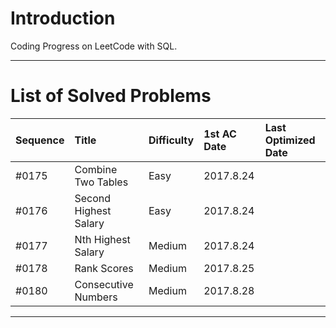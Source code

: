 # Introduction
Coding Progress on LeetCode with SQL.

--- 

# List of Solved Problems

| Sequence | Title | Difficulty | 1st AC Date | Last Optimized Date |
|:---------|:------|:-----------|:------------|:--------------------|
| #0175 | Combine Two Tables | Easy | 2017.8.24 |  |
| #0176 | Second Highest Salary | Easy | 2017.8.24 |  |
| #0177 | Nth Highest Salary | Medium | 2017.8.24 |  |
| #0178 | Rank Scores | Medium | 2017.8.25 |  |
| #0180 | Consecutive Numbers | Medium | 2017.8.28 |  |


--- 

